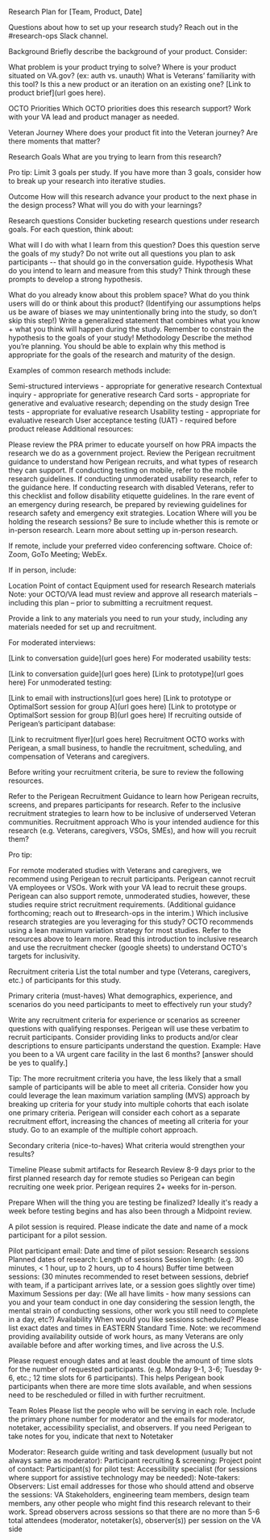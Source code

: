 Research Plan for [Team, Product, Date]

Questions about how to set up your research study? Reach out in the #research-ops Slack channel.

Background
Briefly describe the background of your product. Consider:

What problem is your product trying to solve?
Where is your product situated on VA.gov? (ex: auth vs. unauth)
What is Veterans’ familiarity with this tool? Is this a new product or an iteration on an existing one?
[Link to product brief](url goes here).

OCTO Priorities
Which OCTO priorities does this research support? Work with your VA lead and product manager as needed.

Veteran Journey
Where does your product fit into the Veteran journey? Are there moments that matter?

Research Goals
What are you trying to learn from this research?

Pro tip: Limit 3 goals per study. If you have more than 3 goals, consider how to break up your research into iterative studies.

Outcome
How will this research advance your product to the next phase in the design process? What will you do with your learnings?

Research questions
Consider bucketing research questions under research goals. For each question, think about:

What will I do with what I learn from this question?
Does this question serve the goals of my study?
Do not write out all questions you plan to ask participants -- that should go in the conversation guide.
Hypothesis
What do you intend to learn and measure from this study? Think through these prompts to develop a strong hypothesis.

What do you already know about this problem space?
What do you think users will do or think about this product? (Identifying our assumptions helps us be aware of biases we may unintentionally bring into the study, so don’t skip this step!)
Write a generalized statement that combines what you know + what you think will happen during the study.
Remember to constrain the hypothesis to the goals of your study!
Methodology
Describe the method you’re planning. You should be able to explain why this method is appropriate for the goals of the research and maturity of the design.

Examples of common research methods include:

Semi-structured interviews - appropriate for generative research
Contextual inquiry - appropriate for generative research
Card sorts - appropriate for generative and evaluative research; depending on the study design
Tree tests - appropriate for evaluative research
Usability testing - appropriate for evaluative research
User acceptance testing (UAT) - required before product release
Additional resources:

Please review the PRA primer to educate yourself on how PRA impacts the research we do as a government project.
Review the Perigean recruitment guidance to understand how Perigean recruits, and what types of research they can support.
If conducting testing on mobile, refer to the mobile research guidelines.
If conducting unmoderated usability research, refer to the guidance here.
If conducting research with disabled Veterans, refer to this checklist and follow disability etiquette guidelines.
In the rare event of an emergency during research, be prepared by reviewing guidelines for research safety and emergency exit strategies.
Location
Where will you be holding the research sessions? Be sure to include whether this is remote or in-person research. Learn more about setting up in-person research.

If remote, include your preferred video conferencing software. Choice of: Zoom, GoTo Meeting; WebEx.

If in person, include:

Location
Point of contact
Equipment used for research
Research materials
Note: your OCTO/VA lead must review and approve all research materials – including this plan – prior to submitting a recruitment request.

Provide a link to any materials you need to run your study, including any materials needed for set up and recruitment.

For moderated interviews:

[Link to conversation guide](url goes here)
For moderated usability tests:

[Link to conversation guide](url goes here)
[Link to prototype](url goes here)
For unmoderated testing:

[Link to email with instructions](url goes here)
[Link to prototype or OptimalSort session for group A](url goes here)
[Link to prototype or OptimalSort session for group B](url goes here)
If recruiting outside of Perigean’s participant database:

[Link to recruitment flyer](url goes here)
Recruitment
OCTO works with Perigean, a small business, to handle the recruitment, scheduling, and compensation of Veterans and caregivers.

Before writing your recruitment criteria, be sure to review the following resources.

Refer to the Perigean Recruitment Guidance to learn how Perigean recruits, screens, and prepares participants for research.
Refer to the inclusive recruitment strategies to learn how to be inclusive of underserved Veteran communities.
Recruitment approach
Who is your intended audience for this research (e.g. Veterans, caregivers, VSOs, SMEs), and how will you recruit them?

Pro tip:

For remote moderated studies with Veterans and caregivers, we recommend using Perigean to recruit participants.
Perigean cannot recruit VA employees or VSOs. Work with your VA lead to recruit these groups.
Perigean can also support remote, unmoderated studies, however, these studies require strict recruitment requirements. (Additional guidance forthcoming; reach out to #research-ops in the interim.)
Which inclusive research strategies are you leveraging for this study? OCTO recommends using a lean maximum variation strategy for most studies. Refer to the resources above to learn more. Read this introduction to inclusive research and use the recruitment checker (google sheets) to understand OCTO's targets for inclusivity.

Recruitment criteria
List the total number and type (Veterans, caregivers, etc.) of participants for this study.

Primary criteria (must-haves) What demographics, experience, and scenarios do you need participants to meet to effectively run your study?

Write any recruitment criteria for experience or scenarios as screener questions with qualifying responses. Perigean will use these verbatim to recruit participants. Consider providing links to products and/or clear descriptions to ensure participants understand the question. Example: Have you been to a VA urgent care facility in the last 6 months? [answer should be yes to qualify.]

Tip: The more recruitment criteria you have, the less likely that a small sample of participants will be able to meet all criteria. Consider how you could leverage the lean maximum variation sampling (MVS) approach by breaking up criteria for your study into multiple cohorts that each isolate one primary criteria. Perigean will consider each cohort as a separate recruitment effort, increasing the chances of meeting all criteria for your study. Go to an example of the multiple cohort approach.

Secondary criteria (nice-to-haves) What criteria would strengthen your results?

Timeline
Please submit artifacts for Research Review 8-9 days prior to the first planned research day for remote studies so Perigean can begin recruiting one week prior. Perigean requires 2+ weeks for in-person.

Prepare
When will the thing you are testing be finalized? Ideally it's ready a week before testing begins and has also been through a Midpoint review.

A pilot session is required. Please indicate the date and name of a mock participant for a pilot session.

Pilot participant email:
Date and time of pilot session:
Research sessions
Planned dates of research:
Length of sessions
Session length: (e.g. 30 minutes, < 1 hour, up to 2 hours, up to 4 hours)
Buffer time between sessions: (30 minutes recommended to reset between sessions, debrief with team, if a participant arrives late, or a session goes slightly over time)
Maximum Sessions per day: (We all have limits - how many sessions can you and your team conduct in one day considering the session length, the mental strain of conducting sessions, other work you still need to complete in a day, etc?)
Availability
When would you like sessions scheduled? Please list exact dates and times in EASTERN Standard Time. Note: we recommend providing availability outside of work hours, as many Veterans are only available before and after working times, and live across the U.S.

Please request enough dates and at least double the amount of time slots for the number of requested participants. (e.g. Monday 9-1, 3-6; Tuesday 9-6, etc.; 12 time slots for 6 participants). This helps Perigean book participants when there are more time slots available, and when sessions need to be rescheduled or filled in with further recruitment.

Team Roles
Please list the people who will be serving in each role. Include the primary phone number for moderator and the emails for moderator, notetaker, accessibility specialist, and observers. If you need Perigean to take notes for you, indicate that next to Notetaker

Moderator:
Research guide writing and task development (usually but not always same as moderator):
Participant recruiting & screening:
Project point of contact:
Participant(s) for pilot test:
Accessibility specialist (for sessions where support for assistive technology may be needed):
Note-takers:
Observers: List email addresses for those who should attend and observe the sessions: VA Stakeholders, engineering team members, design team members, any other people who might find this research relevant to their work. Spread observers across sessions so that there are no more than 5-6 total attendees (moderator, notetaker(s), observer(s)) per session on the VA side
